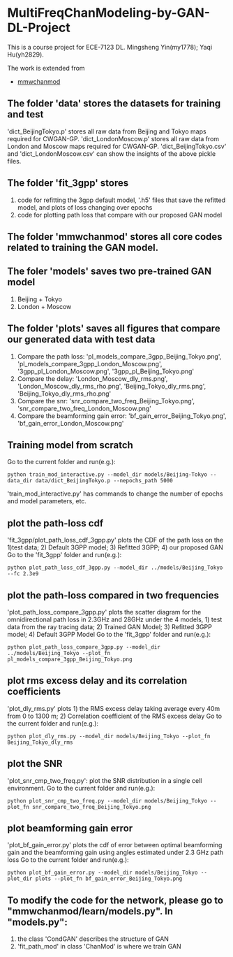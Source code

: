# MultiFreqChanModeling-by-GAN-DL-Project
This is a course project for ECE-7123 DL. Mingsheng Yin(my1778); Yaqi Hu(yh2829). 

The work is extended from 
* [mmwchanmod](https://github.com/nyu-wireless/mmwchanmod)

## The folder 'data' stores the datasets for training and test
'dict_BeijingTokyo.p' stores all raw data from Beijing and Tokyo maps required for CWGAN-GP.
'dict_LondonMoscow.p' stores all raw data from London and Moscow maps required for CWGAN-GP.
'dict_BeijingTokyo.csv' and 'dict_LondonMoscow.csv' can show the insights of the above pickle files.

## The folder 'fit_3gpp' stores
1) code for refitting the 3gpp default model, '.h5' files that save the refitted model, and plots of loss changing over epochs
2) code for plotting path loss that compare with our proposed GAN model

## The folder 'mmwchanmod' stores all core codes related to training the GAN model.

## The foler 'models' saves two pre-trained GAN model
1) Beijing + Tokyo
2) London + Moscow

## The folder 'plots' saves all figures that compare our generated data with test data
1) Compare the path loss: 'pl_models_compare_3gpp_Beijing_Tokyo.png', 'pl_models_compare_3gpp_London_Moscow.png', '3gpp_pl_London_Moscow.png', '3gpp_pl_Beijing_Tokyo.png'
2) Compare the delay: 'London_Moscow_dly_rms.png', 'London_Moscow_dly_rms_rho.png', 'Beijing_Tokyo_dly_rms.png', 'Beijing_Tokyo_dly_rms_rho.png'
3) Compare the snr: 'snr_compare_two_freq_Beijing_Tokyo.png', 'snr_compare_two_freq_London_Moscow.png'
4) Compare the beamforming gain error: 'bf_gain_error_Beijing_Tokyo.png', 'bf_gain_error_London_Moscow.png'

## Training model from scratch	
Go to the current folder and run(e.g.):
```
python train_mod_interactive.py --model_dir models/Beijing-Tokyo --data_dir data/dict_BeijingTokyo.p --nepochs_path 5000 
```
'train_mod_interactive.py' has commands to change the number of epochs and model parameters, etc.


## plot the path-loss cdf
'fit_3gpp/plot_path_loss_cdf_3gpp.py' plots the CDF of the path loss on the 1)test data; 2) Default 3GPP model; 3) Refitted 3GPP; 4) our proposed GAN
Go to the 'fit_3gpp' folder and run(e.g.):
```
python plot_path_loss_cdf_3gpp.py --model_dir ../models/Beijing_Tokyo --fc 2.3e9
```

## plot the path-loss compared in two frequencies
'plot_path_loss_compare_3gpp.py' plots the scatter diagram for the omnidirectional path
loss in 2.3GHz and 28GHz under the 4 models, 1) test data from the ray tracing data; 
2) Trained GAN Model; 3) Refitted 3GPP model; 4) Default 3GPP Model
Go to the 'fit_3gpp' folder and run(e.g.):
```
python plot_path_loss_compare_3gpp.py --model_dir ../models/Beijing_Tokyo --plot_fn pl_models_compare_3gpp_Beijing_Tokyo.png 
```

## plot rms excess delay and its correlation coefficients
'plot_dly_rms.py' plots 1) the RMS excess delay taking average every 40m from 0 to 1300 m;
2) Correlation coefficient of the RMS excess delay
Go to the current folder and run(e.g.):
```
python plot_dly_rms.py --model_dir models/Beijing_Tokyo --plot_fn Beijing_Tokyo_dly_rms
```

## plot the SNR
'plot_snr_cmp_two_freq.py': plot the SNR distribution in a single cell environment.
Go to the current folder and run(e.g.):
```
python plot_snr_cmp_two_freq.py --model_dir models/Beijing_Tokyo --plot_fn snr_compare_two_freq_Beijing_Tokyo.png
```

## plot beamforming gain error
'plot_bf_gain_error.py' plots the cdf of error between optimal beamforming gain and the beamforming gain using angles estimated under 2.3 GHz path loss
Go to the current folder and run(e.g.):
```
python plot_bf_gain_error.py --model_dir models/Beijing_Tokyo --plot_dir plots --plot_fn bf_gain_error_Beijing_Tokyo.png
```

## To modify the code for the network, please go to "mmwchanmod/learn/models.py". In "models.py": 
1. the class 'CondGAN' describes the structure of GAN
2. 'fit_path_mod' in class 'ChanMod' is where we train GAN
